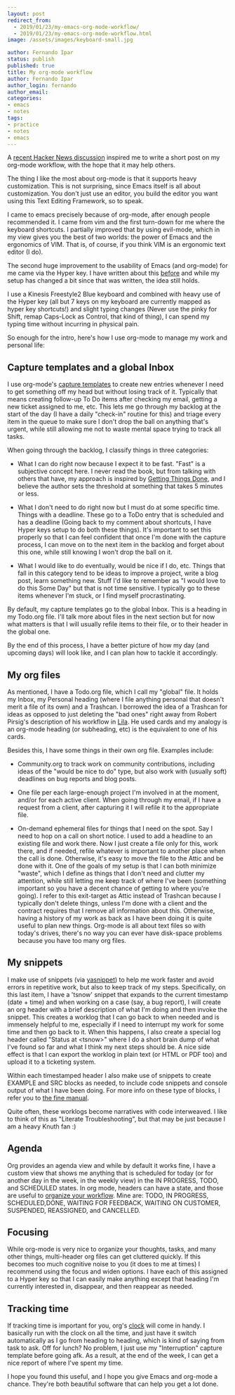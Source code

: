 ```yaml
---
layout: post
redirect_from:
  - 2019/01/23/my-emacs-org-mode-workflow/
  - 2019/01/23/my-emacs-org-mode-workflow.html
image: /assets/images/keyboard-small.jpg

author: Fernando Ipar
status: publish
published: true
title: My org-mode workflow 
author: Fernando Ipar
author_login: fernando
author_email:
categories:
- emacs
- notes
tags:
- practice
- notes
- emacs 
---
```


A [recent Hacker News discussion](https://news.ycombinator.com/item?id=18891069) inspired me to write a short post on my org-mode workflow, with the hope that it may help others. 

The thing I like the most about org-mode is that it supports heavy customization. This is not surprising, since Emacs itself is all about customization. You don't just use an editor, you build the editor you want using this Text Editing Framework, so to speak. 

I came to emacs precisely because of org-mode, after enough people recommended it. I came from vim and the first turn-down for me where the keyboard shortcuts. I partially improved that by using evil-mode, which in my view gives you the best of two worlds: the power of Emacs and the ergonomics of VIM. That is, of course, if you think VIM is an ergonomic text editor (I do). 

The second huge improvement to the usability of Emacs (and org-mode) for me came via the Hyper key. I have written about this [before](http://fernandoipar.com/emacs/notes/2018/01/02/emacs-hyper-key.html) and while my setup has changed a bit since that was written, the idea still holds. 

I use a Kinesis Freestyle2 Blue keyboard and combined with heavy use of the Hyper key (all but 7 keys on my keyboard are currently mapped as hyper key shortcuts!) and slight typing changes (Never use the pinky for Shift, remap Caps-Lock as Control, that kind of thing), I can spend my typing time without incurring in physical pain. 

So enough for the intro, here's how I use org-mode to manage my work and personal life: 

## Capture templates and a global Inbox 

I use org-mode's [capture templates](https://orgmode.org/manual/Capture-templates.html) to create new entries whenever I need to get something off my head but without losing track of it. Typically that means creating follow-up To Do items after checking my email, getting a new ticket assigned to me, etc. This lets me go through my backlog at the start of the day (I have a daily "check-in" routine for this) and triage every item in the queue to make sure I don't drop the ball on anything that's urgent, while still allowing me not to waste mental space trying to track all tasks. 

When going through the backlog, I classify things in three categories: 

- What I can do right now because I expect it to be fast. "Fast" is a subjective concept here. I never read the book, but from talking with others that have, my approach is inspired by [Getting Things Done](https://en.wikipedia.org/wiki/Getting_Things_Done), and I believe the author sets the threshold at something that takes 5 minutes or less. 

- What I don't need to do right now but I must do at some specific time. Things with a deadline. These go to a ToDo entry that is scheduled and has a deadline (Going back to my comment about shortcuts, I have Hyper keys setup to do both these things). It's important to set this properly so that I can feel confident that once I'm done with the capture process, I can move on to the next item in the backlog and forget about this one, while still knowing I won't drop the ball on it. 

- What I would like to do eventually, would be nice if I do, etc. Things that fall in this category tend to be ideas to improve a project, write a blog post, learn something new. Stuff I'd like to remember as "I would love to do this Some Day" but that is not time sensitive. I typically go to these items whenever I'm stuck, or I find myself procrastinating. 

By default, my capture templates go to the global Inbox. This is a heading in my Todo.org file. I'll talk more about files in the next section but for now what matters is that I will usually refile items to their file, or to their header in the global one. 

By the end of this process, I have a better picture of how my day (and upcoming days) will look like, and I can plan how to tackle it accordingly. 

## My org files 

As mentioned, I have a Todo.org file, which I call my "global" file. It holds my Inbox, my Personal heading (where I file anything personal that doesn't merit a file of its own) and a Trashcan. I borrowed the idea of a Trashcan for ideas as opposed to just deleting the "bad ones" right away from Robert Pirsig's description of his workflow in [Lila](https://en.wikipedia.org/wiki/Lila:_An_Inquiry_into_Morals). He used cards and my analogy is an org-mode heading (or subheading, etc) is the equivalent to one of his cards. 

Besides this, I have some things in their own org file. Examples include: 

- Community.org to track work on community contributions, including ideas of the "would be nice to do" type, but also work with (usually soft) deadlines on bug reports and blog posts. 

- One file per each large-enough project I'm involved in at the moment, and/or for each active client. When going through my email, if I have a request from a client, after capturing it I will refile it to the appropriate file. 

- On-demand ephemeral files for things that I need on the spot. Say I need to hop on a call on short notice. I used to add a headline to an existing file and work there. Now I just create a file only for this, work there, and if needed, refile whatever is important to another place when the call is done. Otherwise, it's easy to move the file to the Attic and be done with it. One of the goals of my setup is that I can both minimize "waste", which I define as things that I don't need and clutter my attention, while still letting me keep track of where I've been (something important so you have a decent chance of getting to where you're going). I refer to this exit-target as Attic instead of Trashcan because I typically don't delete things, unless I'm done with a client and the contract requires that I remove all information about this. Otherwise, having a history of my work as back as I have been doing it is quite useful to plan new things. Org-mode is all about text files so with today's drives, there's no way you can ever have disk-space problems because you have too many org files. 

## My snippets 

I make use of snippets (via [yasnippet](https://github.com/joaotavora/yasnippet)) to help me work faster and avoid errors in repetitive work, but also to keep track of my steps. 
Specifically, on this last item, I have a 'tsnow' snippet that expands to the current timestamp (date + time) and when working on a case (say, a bug report), I will create an org header with a brief description of what I'm doing and then invoke the snippet. This creates a worklog that I can go back to when needed and is immensely helpful to me, especially if I need to interrupt my work for some time and then go back to it. When this happens, I also create a special log header called "Status at &lt;tsnow&gt;" where I do a short brain dump of what I've found so far and what I think my next steps should be. A nice side effect is that I can export the worklog in plain text (or HTML or PDF too) and upload it to a ticketing system. 

Within each timestamped header I also make use of snippets to create EXAMPLE and SRC blocks as needed, to include code snippets and console output of what I have been doing. For more info on these type of blocks, I refer you to [the fine manual](https://orgmode.org/manual/Working-with-source-code.html). 

Quite often, these worklogs become narratives with code interweaved. I like to think of this as "Literate Troubleshooting", but that may be just because I am a heavy Knuth fan :) 

## Agenda

Org provides an agenda view and while by default it works fine, I have a custom view that shows me anything that is scheduled for today (or for another day in the week, in the weekly view) in the IN PROGRESS, TODO, and SCHEDULED states. In org mode, headers can have a state, and those are useful to [organize your workflow](https://orgmode.org/guide/Multi_002dstate-workflows.html). Mine are: TODO, IN PROGRESS, SCHEDULED,DONE, WAITING FOR FEEDBACK, WAITING ON CUSTOMER, SUSPENDED, REASSIGNED, and CANCELLED. 

## Focusing 

While org-mode is very nice to organize your thoughts, tasks, and many other things, multi-header org files can get cluttered quickly. If this becomes too much cognitive noise to you (it does to me at times) I recommend using the focus and widen options. I have each of this assigned to a Hyper key so that I can easily make anything except that heading I'm currently interested in, disappear, and then reappear as needed. 

## Tracking time

If tracking time is important for you, org's [clock](https://orgmode.org/manual/Clocking-work-time.html) will come in handy. I basically run with the clock on all the time, and just have it switch automatically as I go from heading to heading, which is kind of saying from task to ask. Off for lunch? No problem, I just use my "Interruption" capture template before going afk. As a result, at the end of the week, I can get a nice report of where I've spent my time. 


I hope you found this useful, and I hope you give Emacs and org-mode a chance. They're both beautiful software that can help you get a lot done. 
